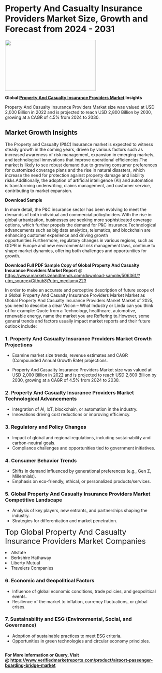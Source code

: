 <H1>Property And Casualty Insurance Providers Market Size, Growth and Forecast from 2024 - 2031</H1><img class="aligncenter size-medium wp-image-584254" src="https://thirdeyenews.in/wp-content/uploads/2024/09/Global-Market-Research-300x168.jpeg" alt="" width="300" height="168" /><p><strong>Global&nbsp;<a href="https://www.marketsizeandtrends.com/download-sample/506361/?utm_source=Github8j?utm_medium=223">Property And Casualty Insurance Providers Market</a> Insights</strong></p><p>Property And Casualty Insurance Providers Market size was valued at USD 2,000 Billion in 2022 and is projected to reach USD 2,800 Billion by 2030, growing at a CAGR of 4.5% from 2024 to 2030.</p><p><h2>Market Growth Insights</h2> <p>The Property and Casualty (P&C) Insurance market is expected to witness steady growth in the coming years, driven by various factors such as increased awareness of risk management, expansion in emerging markets, and technological innovations that improve operational efficiencies.The market is likely to see robust demand due to growing consumer preferences for customized coverage plans and the rise in natural disasters, which increase the need for protection against property damage and liability risks.Additionally, the adoption of artificial intelligence (AI) and automation is transforming underwriting, claims management, and customer service, contributing to market expansion.</p> <p><strong>Download Sample</strong></p> <p>In more detail, the P&C insurance sector has been evolving to meet the demands of both individual and commercial policyholders.With the rise in global urbanization, businesses are seeking more sophisticated coverage options, which further propels the demand for P&C insurance.Technological advancements such as big data analytics, telematics, and blockchain are enhancing customer experience and driving growth opportunities.Furthermore, regulatory changes in various regions, such as GDPR in Europe and new environmental risk management laws, continue to shape market dynamics, offering both challenges and opportunities for growth.</p> <p><span class=""><strong>Download Full PDF Sample Copy of Global Property And Casualty Insurance Providers Market Report</strong> @ <a href="https://www.marketsizeandtrends.com/download-sample/506361/?utm_source=Github8j?utm_medium=223" target="_blank">https://www.marketsizeandtrends.com/download-sample/506361/?utm_source=Github8j?utm_medium=223</a></span></p><p>In order to make an accurate and perceptive description of future scope of a Global&nbsp;Property And Casualty Insurance Providers Market Market as Global&nbsp;Property And Casualty Insurance Providers Market Market of 2025, you need to describe a clear Vision &ndash; What Industry or Linda can you think of for example: Quote from a Technology, healthcare, automotive, renewable energy, name the market you are Reffering to.However, some general trends and factors usually impact market reports and their future outlook include:</p><h3>1.&nbsp;<strong>Property And Casualty Insurance Providers Market Growth Projections</strong></h3><ul><li>Examine market size trends, revenue estimates and CAGR (Compounded Annual Growth Rate) projections.</li><li><p>Property And Casualty Insurance Providers Market size was valued at USD 2,000 Billion in 2022 and is projected to reach USD 2,800 Billion by 2030, growing at a CAGR of 4.5% from 2024 to 2030.</p></li></ul><h3>2.&nbsp;<strong>Property And Casualty Insurance Providers Market Technological Advancements</strong></h3><ul><li>Integration of AI, IoT, blockchain, or automation in the industry.</li><li>Innovations driving cost reductions or improving efficiency.</li></ul><h3>3.&nbsp;<strong>Regulatory and Policy Changes</strong></h3><ul><li>Impact of global and regional regulations, including sustainability and carbon-neutral goals.</li><li>Compliance challenges and opportunities tied to government initiatives.</li></ul><h3>4.&nbsp;<strong>Consumer Behavior Trends</strong></h3><ul><li>Shifts in demand influenced by generational preferences (e.g., Gen Z, Millennials).</li><li>Emphasis on eco-friendly, ethical, or personalized products/services.</li></ul><h3>5.&nbsp;<strong>Global Property And Casualty Insurance Providers Market Competitive Landscape</strong></h3><ul><li>Analysis of key players, new entrants, and partnerships shaping the industry.</li><li>Strategies for differentiation and market penetration.</li></ul><p data-pm-slice="1 1 []"><span style="color: inherit; font-family: inherit; font-size: 25px;">Top Global Property And Casualty Insurance Providers Market Companies</span></p><div class="" data-test-id=""><p><li>Allstate</li><li> Berkshire Hathaway</li><li> Liberty Mutual</li><li> Travelers Companies</li></p></div><h3>6.&nbsp;<strong>Economic and Geopolitical Factors</strong></h3><ul><li>Influence of global economic conditions, trade policies, and geopolitical events.</li><li>Resilience of the market to inflation, currency fluctuations, or global crises.</li></ul><h3>7.&nbsp;<strong>Sustainability and ESG (Environmental, Social, and Governance)</strong></h3><ul><li>Adoption of sustainable practices to meet ESG criteria.</li><li>Opportunities in green technologies and circular economy principles.</li></ul><h2><strong style="font-size: 14px;">For More Information or Query, Visit @&nbsp;</strong><a style="background-color: #ffffff; font-size: 14px;" href="https://www.marketsizeandtrends.com/report/property-and-casualty-insurance-providers-market/" target="_blank">https://www.verifiedmarketreports.com/product/airport-passenger-boarding-bridge-market</a></h2>